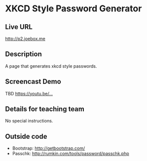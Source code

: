 # XKCD Style Password Generator

## Live URL
<http://p2.joebox.me>

## Description
A page that generates xkcd style passwords.

## Screencast Demo
TBD <https://youtu.be/...>

## Details for teaching team
No special instructions.

## Outside code
* Bootstrap: http://getbootstrap.com/
* Passchk: http://rumkin.com/tools/password/passchk.php
